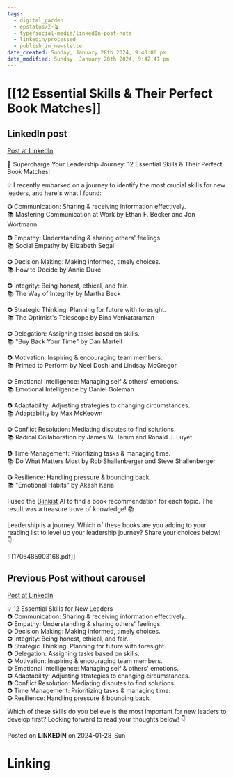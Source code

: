 ```yaml
---
tags:
  - digital_garden
  - epstatus/2-🪴
  - type/social-media/linkedIn-post-note
  - linkedin/processed
  - publish_in_newsletter
date_created: Sunday, January 28th 2024, 9:40:00 pm
date_modified: Sunday, January 28th 2024, 9:42:41 pm
---
```

# [[12 Essential Skills & Their Perfect Book Matches]]

## LinkedIn post
[Post at LinkedIn](https://www.linkedin.com/posts/sebastiankamilli_12-essential-skills-their-perfect-book-activity-7153327047367344128-kIQO?utm_source=share&utm_medium=member_desktop)

🚀 Supercharge Your Leadership Journey: 12 Essential Skills & Their Perfect Book Matches!  
  
💡 I recently embarked on a journey to identify the most crucial skills for new leaders, and here's what I found:  
  
✪ Communication: Sharing & receiving information effectively.  
📚 Mastering Communication at Work by Ethan F. Becker and Jon Wortmann  
  
✪ Empathy: Understanding & sharing others' feelings.  
📚 Social Empathy by Elizabeth Segal  
  
✪ Decision Making: Making informed, timely choices.  
📚 How to Decide by Annie Duke  
  
✪ Integrity: Being honest, ethical, and fair.  
📚 The Way of Integrity by Martha Beck  
  
✪ Strategic Thinking: Planning for future with foresight.  
📚 The Optimist's Telescope by Bina Venkataraman  
  
✪ Delegation: Assigning tasks based on skills.  
📚 "Buy Back Your Time" by Dan Martell  
  
✪ Motivation: Inspiring & encouraging team members.  
📚 Primed to Perform by Neel Doshi and Lindsay McGregor  
  
✪ Emotional Intelligence: Managing self & others' emotions.  
📚 Emotional Intelligence by Daniel Goleman  
  
✪ Adaptability: Adjusting strategies to changing circumstances. 📚 Adaptability by Max McKeown  
  
✪ Conflict Resolution: Mediating disputes to find solutions.  
📚 Radical Collaboration by James W. Tamm and Ronald J. Luyet  
  
✪ Time Management: Prioritizing tasks & managing time.  
📚 Do What Matters Most by Rob Shallenberger and Steve Shallenberger  
  
✪ Resilience: Handling pressure & bouncing back.  
📚 "Emotional Habits" by Akash Karia  
  
I used the [Blinkist](https://www.linkedin.com/company/blinkist/) AI to find a book recommendation for each topic. The result was a treasure trove of knowledge! 📚  
  
Leadership is a journey. Which of these books are you adding to your reading list to level up your leadership journey? Share your choices below! 👇

![[1705485903168.pdf]]


## Previous Post without carousel
[Post at LinkedIn](https://www.linkedin.com/posts/sebastiankamilli_12-essential-skills-for-new-leaders-activity-7152964632566009856-nB5W?utm_source=share&utm_medium=member_desktop)

💡 12 Essential Skills for New Leaders  
✪ Communication: Sharing & receiving information effectively.  
✪ Empathy: Understanding & sharing others' feelings.  
✪ Decision Making: Making informed, timely choices.  
✪ Integrity: Being honest, ethical, and fair.  
✪ Strategic Thinking: Planning for future with foresight.  
✪ Delegation: Assigning tasks based on skills.  
✪ Motivation: Inspiring & encouraging team members.  
✪ Emotional Intelligence: Managing self & others' emotions.  
✪ Adaptability: Adjusting strategies to changing circumstances.  
✪ Conflict Resolution: Mediating disputes to find solutions.  
✪ Time Management: Prioritizing tasks & managing time.  
✪ Resilience: Handling pressure & bouncing back.  
  
Which of these skills do you believe is the most important for new leaders to develop first? Looking forward to read your thoughts below! 👇


Posted on **LINKEDIN** on 2024-01-28_Sun
# Linking
